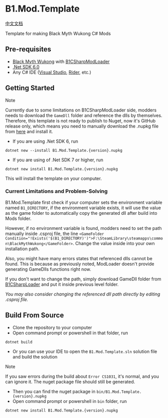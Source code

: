 # B1.Mod.Template

[中文文档](README.zh-CN.md)

Template for making Black Myth Wukong C# Mods

## Pre-requisites

* [Black Myth Wukong](https://store.steampowered.com/app/2358720/Black_Myth_Wukong/) with [B1CSharpModLoader](https://github.com/czastack/B1CSharpLoader)
* [.Net SDK 6.0](https://dotnet.microsoft.com/en-us/download/dotnet/6.0)
* Any C# IDE ([Visual Studio](https://visualstudio.microsoft.com), [Rider](https://www.jetbrains.com/rider), etc.)

## Getting Started

> [!NOTE]
> Currently due to some limitations on B1CSharpModLoader side, modders needs to download the `GameDll` folder and reference the dlls by themselves.
> Therefore, this template is not ready to publish to Nuget, now it's GitHub release only, which means you need to manually download the .nupkg file from [here](https://github.com/BlackMythWukongMods/B1.Mod.Template/releases/latest) and install it.

* If you are using .Net SDK 6, run

```shell
dotnet new --install B1.Mod.Template.{version}.nupkg
````

* If you are using of .Net SDK 7 or higher, run

```shell
dotnet new install B1.Mod.Template.{version}.nupkg
````

This will install the template on your computer.

### Current Limitations and Problem-Solving

B1.Mod.Template first check if your computer sets the environment variable named
`B1_DIRECTORY`, if the environment variable exists, it will use the value as the game folder to automatically copy the generated dll after build into Mods folder.

However, if no environment variable is found, modders need to set the path manually inside .csproj file, the line
`<GameFolder Condition="!Exists('$(B1_DIRECTORY)')">F:\SteamLibrary\steamapps\common\BlackMythWukong</GameFolder>`. Change the value inside into your own installation path.

Also, you might have many errors states that referenced dlls cannot be found. This is because as previously noted, ModLoader doesn't provide generating GameDlls functions right now.

If you don't want to change the path, simply download GameDll folder from [B1CSharpLoader](https://github.com/czastack/B1CSharpLoader) and put it inside previous level folder.

*You may also consider changing the referenced dll path directly by editing .csproj file.*

## Build From Source

* Clone the repository to your computer
* Open command prompt or powershell in that folder, run

```shell
dotnet build
````

* Or you can use your IDE to open the `B1.Mod.Template.sln` solution file and build the solution

> [!NOTE]
> If you saw errors during the build about `Error CS1031`, it's normal, and you can ignore it. The nuget package file should still be generated.

* Then you can find the nuget package in `bin/B1.Mod.Template.{version}.nupkg`
* Open command prompt or powershell in `bin` folder, run

```shell
dotnet new install B1.Mod.Template.{version}.nupkg
```